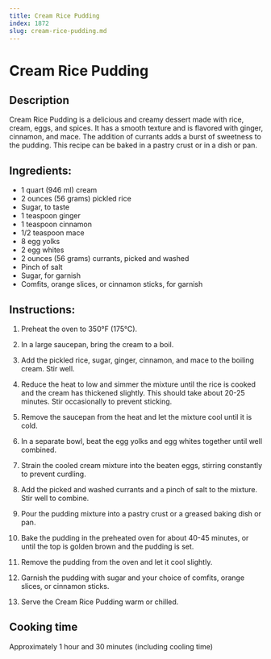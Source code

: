 ```yaml
---
title: Cream Rice Pudding
index: 1872
slug: cream-rice-pudding.md
---
```


# Cream Rice Pudding

## Description
Cream Rice Pudding is a delicious and creamy dessert made with rice, cream, eggs, and spices. It has a smooth texture and is flavored with ginger, cinnamon, and mace. The addition of currants adds a burst of sweetness to the pudding. This recipe can be baked in a pastry crust or in a dish or pan.

## Ingredients:
- 1 quart (946 ml) cream
- 2 ounces (56 grams) pickled rice
- Sugar, to taste
- 1 teaspoon ginger
- 1 teaspoon cinnamon
- 1/2 teaspoon mace
- 8 egg yolks
- 2 egg whites
- 2 ounces (56 grams) currants, picked and washed
- Pinch of salt
- Sugar, for garnish
- Comfits, orange slices, or cinnamon sticks, for garnish

## Instructions:
1. Preheat the oven to 350°F (175°C).

2. In a large saucepan, bring the cream to a boil.

3. Add the pickled rice, sugar, ginger, cinnamon, and mace to the boiling cream. Stir well.

4. Reduce the heat to low and simmer the mixture until the rice is cooked and the cream has thickened slightly. This should take about 20-25 minutes. Stir occasionally to prevent sticking.

5. Remove the saucepan from the heat and let the mixture cool until it is cold.

6. In a separate bowl, beat the egg yolks and egg whites together until well combined.

7. Strain the cooled cream mixture into the beaten eggs, stirring constantly to prevent curdling.

8. Add the picked and washed currants and a pinch of salt to the mixture. Stir well to combine.

9. Pour the pudding mixture into a pastry crust or a greased baking dish or pan.

10. Bake the pudding in the preheated oven for about 40-45 minutes, or until the top is golden brown and the pudding is set.

11. Remove the pudding from the oven and let it cool slightly.

12. Garnish the pudding with sugar and your choice of comfits, orange slices, or cinnamon sticks.

13. Serve the Cream Rice Pudding warm or chilled.

## Cooking time
Approximately 1 hour and 30 minutes (including cooling time)